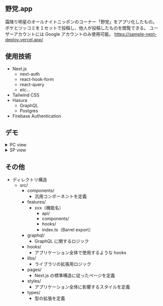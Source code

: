 ## 野党.app

霜降り明星のオールナイトニッポンのコーナー「野党」をアプリ化したもの。
ボケとツッコミを１セットで投稿し、他人が投稿したものを閲覧できる。
ユーザーアカウントには Google アカウントのみ使用可能。
https://sample-next-deploy.vercel.app/

## 使用技術

- Next.js
  - next-auth
  - react-hook-form
  - react-query
  - etc...
- Tailwind CSS
- Hasura
  - GraphQL
  - Postgres
- Firebase Authentication

## デモ

<details>
  <summary>PC view</summary>
  
  https://github.com/seasons-4/next-hasura-app1/assets/48409453/2558c5bc-348c-4977-9478-11e892e61635

</details>

<details>
  <summary>SP view</summary>
  
  https://github.com/seasons-4/next-hasura-app1/assets/48409453/0f70761b-628c-457a-af1d-cd50eccbfc38

</details>

## その他

- ディレクトリ構造
  - src/
    - components/
      - 汎用コンポーネントを定義
    - features/
      - xxx（機能名）
        - api/
        - components/
        - hooks/
        - index.ts（Barrel export）
    - graphql/
      - GraphQL に関するロジック
    - hooks/
      - アプリケーション全体で使用するような hooks
    - libs/
      - ライブラリの拡張用ロジック
    - pages/
      - Next.js の標準構造に従ったページを定義
    - styles/
      - アプリケーション全体に影響するスタイルを定義
    - types/
      - 型の拡張を定義
